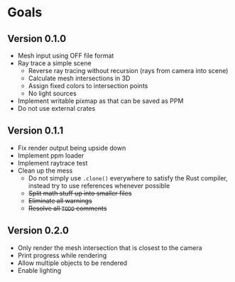 # Goals

## Version 0.1.0

* Mesh input using OFF file format
* Ray trace a simple scene
  * Reverse ray tracing without recursion (rays from camera into scene)
  * Calculate mesh intersections in 3D
  * Assign fixed colors to intersection points
  * No light sources
* Implement writable pixmap as that can be saved as PPM
* Do not use external crates

## Version 0.1.1

* Fix render output being upside down
* Implement ppm loader
* Implement raytrace test
* Clean up the mess
  * Do not simply use `.clone()` everywhere to satisfy the Rust compiler, instead try to use references whenever possible
  * ~~Split math stuff up into smaller files~~
  * ~~Eliminate all warnings~~
  * ~~Resolve all `TODO` comments~~

## Version 0.2.0

* Only render the mesh intersection that is closest to the camera
* Print progress while rendering
* Allow multiple objects to be rendered
* Enable lighting

